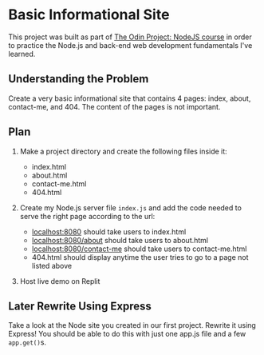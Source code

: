 # Basic Informational Site

This project was built as part of <a href="https://www.theodinproject.com/lessons/nodejs-basic-informational-site">The Odin Project: NodeJS course</a> in order to practice the Node.js and back-end web development fundamentals I've learned.

## Understanding the Problem

Create a very basic informational site that contains 4 pages: index, about, contact-me, and 404. The content of the pages is not important.

## Plan

1. Make a project directory and create the following files inside it:
   - index.html
   - about.html
   - contact-me.html
   - 404.html

1. Create my Node.js server file `index.js` and add the code needed to serve the right page according to the url:
   - <a href="localhost:8080">localhost:8080</a> should take users to index.html
   - <a href="localhost:8080/about">localhost:8080/about</a> should take users to about.html
   - <a href="localhost:8080/contact-me">localhost:8080/contact-me</a> should take users to contact-me.html
   - 404.html should display anytime the user tries to go to a page not listed above

1. Host live demo on Replit

## Later Rewrite Using Express

Take a look at the Node site you created in our first project. Rewrite it using Express! You should be able to do this with just one app.js file and a few `app.get()`s.
